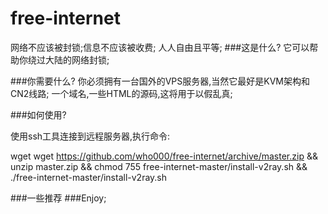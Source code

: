 # free-internet
网络不应该被封锁;信息不应该被收费;
		人人自由且平等;
###这是什么?
它可以帮助你绕过大陆的网络封锁;

###你需要什么?
你必须拥有一台国外的VPS服务器,当然它最好是KVM架构和CN2线路;
一个域名,一些HTML的源码,这将用于以假乱真;

###如何使用?

使用ssh工具连接到远程服务器,执行命令:

wget wget https://github.com/who000/free-internet/archive/master.zip && unzip master.zip && chmod 755 free-internet-master/install-v2ray.sh && ./free-internet-master/install-v2ray.sh

###一些推荐
###Enjoy;
